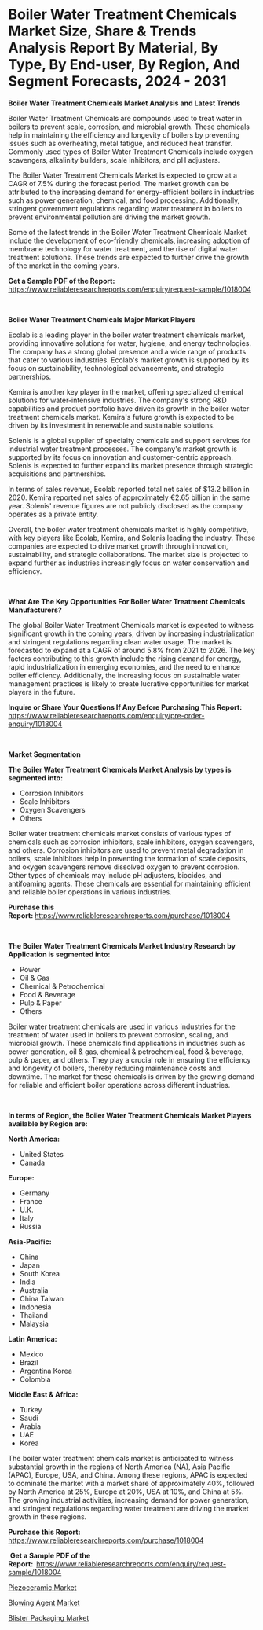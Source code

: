 <p><h1>Boiler Water Treatment Chemicals Market Size, Share & Trends Analysis Report By Material, By Type, By End-user, By Region, And Segment Forecasts, 2024 - 2031</h1></p><p><strong>Boiler Water Treatment Chemicals Market Analysis and Latest Trends</strong></p>
<p><p>Boiler Water Treatment Chemicals are compounds used to treat water in boilers to prevent scale, corrosion, and microbial growth. These chemicals help in maintaining the efficiency and longevity of boilers by preventing issues such as overheating, metal fatigue, and reduced heat transfer. Commonly used types of Boiler Water Treatment Chemicals include oxygen scavengers, alkalinity builders, scale inhibitors, and pH adjusters.</p><p>The Boiler Water Treatment Chemicals Market is expected to grow at a CAGR of 7.5% during the forecast period. The market growth can be attributed to the increasing demand for energy-efficient boilers in industries such as power generation, chemical, and food processing. Additionally, stringent government regulations regarding water treatment in boilers to prevent environmental pollution are driving the market growth.</p><p>Some of the latest trends in the Boiler Water Treatment Chemicals Market include the development of eco-friendly chemicals, increasing adoption of membrane technology for water treatment, and the rise of digital water treatment solutions. These trends are expected to further drive the growth of the market in the coming years.</p></p>
<p><strong>Get a Sample PDF of the Report:&nbsp;</strong> <a href="https://www.reliableresearchreports.com/enquiry/request-sample/1018004">https://www.reliableresearchreports.com/enquiry/request-sample/1018004</a></p>
<p>&nbsp;</p>
<p><strong>Boiler Water Treatment Chemicals Major Market Players</strong></p>
<p><p>Ecolab is a leading player in the boiler water treatment chemicals market, providing innovative solutions for water, hygiene, and energy technologies. The company has a strong global presence and a wide range of products that cater to various industries. Ecolab's market growth is supported by its focus on sustainability, technological advancements, and strategic partnerships.</p><p>Kemira is another key player in the market, offering specialized chemical solutions for water-intensive industries. The company's strong R&D capabilities and product portfolio have driven its growth in the boiler water treatment chemicals market. Kemira's future growth is expected to be driven by its investment in renewable and sustainable solutions.</p><p>Solenis is a global supplier of specialty chemicals and support services for industrial water treatment processes. The company's market growth is supported by its focus on innovation and customer-centric approach. Solenis is expected to further expand its market presence through strategic acquisitions and partnerships.</p><p>In terms of sales revenue, Ecolab reported total net sales of $13.2 billion in 2020. Kemira reported net sales of approximately €2.65 billion in the same year. Solenis' revenue figures are not publicly disclosed as the company operates as a private entity.</p><p>Overall, the boiler water treatment chemicals market is highly competitive, with key players like Ecolab, Kemira, and Solenis leading the industry. These companies are expected to drive market growth through innovation, sustainability, and strategic collaborations. The market size is projected to expand further as industries increasingly focus on water conservation and efficiency.</p></p>
<p>&nbsp;</p>
<p><strong>What Are The Key Opportunities For Boiler Water Treatment Chemicals Manufacturers?</strong></p>
<p><p>The global Boiler Water Treatment Chemicals market is expected to witness significant growth in the coming years, driven by increasing industrialization and stringent regulations regarding clean water usage. The market is forecasted to expand at a CAGR of around 5.8% from 2021 to 2026. The key factors contributing to this growth include the rising demand for energy, rapid industrialization in emerging economies, and the need to enhance boiler efficiency. Additionally, the increasing focus on sustainable water management practices is likely to create lucrative opportunities for market players in the future.</p></p>
<p><strong>Inquire or Share Your Questions If Any Before Purchasing This Report:</strong> <a href="https://www.reliableresearchreports.com/enquiry/pre-order-enquiry/1018004">https://www.reliableresearchreports.com/enquiry/pre-order-enquiry/1018004</a></p>
<p>&nbsp;</p>
<p><strong>Market Segmentation</strong></p>
<p><strong>The Boiler Water Treatment Chemicals Market Analysis by types is segmented into:</strong></p>
<p><ul><li>Corrosion Inhibitors</li><li>Scale Inhibitors</li><li>Oxygen Scavengers</li><li>Others</li></ul></p>
<p><p>Boiler water treatment chemicals market consists of various types of chemicals such as corrosion inhibitors, scale inhibitors, oxygen scavengers, and others. Corrosion inhibitors are used to prevent metal degradation in boilers, scale inhibitors help in preventing the formation of scale deposits, and oxygen scavengers remove dissolved oxygen to prevent corrosion. Other types of chemicals may include pH adjusters, biocides, and antifoaming agents. These chemicals are essential for maintaining efficient and reliable boiler operations in various industries.</p></p>
<p><strong>Purchase this Report:&nbsp;</strong><a href="https://www.reliableresearchreports.com/purchase/1018004">https://www.reliableresearchreports.com/purchase/1018004</a></p>
<p>&nbsp;</p>
<p><strong>The Boiler Water Treatment Chemicals Market Industry Research by Application is segmented into:</strong></p>
<p><ul><li>Power</li><li>Oil & Gas</li><li>Chemical & Petrochemical</li><li>Food & Beverage</li><li>Pulp & Paper</li><li>Others</li></ul></p>
<p><p>Boiler water treatment chemicals are used in various industries for the treatment of water used in boilers to prevent corrosion, scaling, and microbial growth. These chemicals find applications in industries such as power generation, oil & gas, chemical & petrochemical, food & beverage, pulp & paper, and others. They play a crucial role in ensuring the efficiency and longevity of boilers, thereby reducing maintenance costs and downtime. The market for these chemicals is driven by the growing demand for reliable and efficient boiler operations across different industries.</p></p>
<p>&nbsp;</p>
<p><strong>In terms of Region, the Boiler Water Treatment Chemicals Market Players available by Region are:</strong></p>
<p>
    <p> <strong> North America: </strong>
        <ul>
            <li>United States</li>
            <li>Canada</li>
        </ul>
        </p> 
    <p> <strong> Europe: </strong>
        <ul>
            <li>Germany</li>
            <li>France</li>
            <li>U.K.</li>
            <li>Italy</li>
            <li>Russia</li>
        </ul>
        </p> 
    <p> <strong> Asia-Pacific: </strong>
        <ul>
            <li>China</li>
            <li>Japan</li>
            <li>South Korea</li>
            <li>India</li>
            <li>Australia</li>
            <li>China Taiwan</li>
            <li>Indonesia</li>
            <li>Thailand</li>
            <li>Malaysia</li>
        </ul>
        </p> 
    <p> <strong> Latin America: </strong>
        <ul>
            <li>Mexico</li>
            <li>Brazil</li>
            <li>Argentina Korea</li>
            <li>Colombia</li>
        </ul>
        </p> 
    <p> <strong> Middle East & Africa: </strong>
        <ul>
            <li>Turkey</li>
            <li>Saudi</li>
            <li>Arabia</li>
            <li>UAE</li>
            <li>Korea</li>
        </ul>
    </p>
    </p>
<p><p>The boiler water treatment chemicals market is anticipated to witness substantial growth in the regions of North America (NA), Asia Pacific (APAC), Europe, USA, and China. Among these regions, APAC is expected to dominate the market with a market share of approximately 40%, followed by North America at 25%, Europe at 20%, USA at 10%, and China at 5%. The growing industrial activities, increasing demand for power generation, and stringent regulations regarding water treatment are driving the market growth in these regions.</p></p>
<p><strong>Purchase this Report: </strong><a href="https://www.reliableresearchreports.com/purchase/1018004">https://www.reliableresearchreports.com/purchase/1018004</a></p>
<p>&nbsp;<strong>Get a Sample PDF of the Report:&nbsp;&nbsp;</strong><a href="https://www.reliableresearchreports.com/enquiry/request-sample/1018004">https://www.reliableresearchreports.com/enquiry/request-sample/1018004</a></p>
<p><strong></strong></p>
<p><p><a href="https://github.com/juancolorado15/Market-Research-Report-List-1/blob/main/piezoceramic-market.md">Piezoceramic Market</a></p><p><a href="https://github.com/Glendatilghmankmgz0rbhwpy/Market-Research-Report-List-1/blob/main/blowing-agent-market.md">Blowing Agent Market</a></p><p><a href="https://github.com/dx0328/Market-Research-Report-List-1/blob/main/blister-packaging-market.md">Blister Packaging Market</a></p></p>